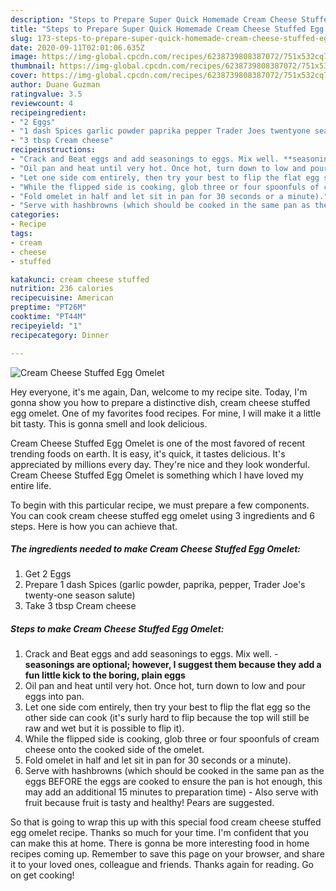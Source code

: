 ```yaml
---
description: "Steps to Prepare Super Quick Homemade Cream Cheese Stuffed Egg Omelet"
title: "Steps to Prepare Super Quick Homemade Cream Cheese Stuffed Egg Omelet"
slug: 173-steps-to-prepare-super-quick-homemade-cream-cheese-stuffed-egg-omelet
date: 2020-09-11T02:01:06.635Z
image: https://img-global.cpcdn.com/recipes/6238739808387072/751x532cq70/cream-cheese-stuffed-egg-omelet-recipe-main-photo.jpg
thumbnail: https://img-global.cpcdn.com/recipes/6238739808387072/751x532cq70/cream-cheese-stuffed-egg-omelet-recipe-main-photo.jpg
cover: https://img-global.cpcdn.com/recipes/6238739808387072/751x532cq70/cream-cheese-stuffed-egg-omelet-recipe-main-photo.jpg
author: Duane Guzman
ratingvalue: 3.5
reviewcount: 4
recipeingredient:
- "2 Eggs"
- "1 dash Spices garlic powder paprika pepper Trader Joes twentyone season salute"
- "3 tbsp Cream cheese"
recipeinstructions:
- "Crack and Beat eggs and add seasonings to eggs. Mix well. **seasonings are optional; however, I suggest them because they add a fun little kick to the boring, plain eggs**"
- "Oil pan and heat until very hot. Once hot, turn down to low and pour eggs into pan."
- "Let one side com entirely, then try your best to flip the flat egg so the other side can cook (it&#39;s surly hard to flip because the top will still be raw and wet but it is possible to flip it)."
- "While the flipped side is cooking, glob three or four spoonfuls of cream cheese onto the cooked side of the omelet."
- "Fold omelet in half and let sit in pan for 30 seconds or a minute)."
- "Serve with hashbrowns (which should be cooked in the same pan as the eggs BEFORE the eggs are cooked to ensure the pan is hot enough, this may add an additional 15 minutes to preparation time) Also serve with fruit because fruit is tasty and healthy! Pears are suggested."
categories:
- Recipe
tags:
- cream
- cheese
- stuffed

katakunci: cream cheese stuffed 
nutrition: 236 calories
recipecuisine: American
preptime: "PT26M"
cooktime: "PT44M"
recipeyield: "1"
recipecategory: Dinner

---
```



![Cream Cheese Stuffed Egg Omelet](https://img-global.cpcdn.com/recipes/6238739808387072/751x532cq70/cream-cheese-stuffed-egg-omelet-recipe-main-photo.jpg)

Hey everyone, it's me again, Dan, welcome to my recipe site. Today, I'm gonna show you how to prepare a distinctive dish, cream cheese stuffed egg omelet. One of my favorites food recipes. For mine, I will make it a little bit tasty. This is gonna smell and look delicious.



Cream Cheese Stuffed Egg Omelet is one of the most favored of recent trending foods on earth. It is easy, it's quick, it tastes delicious. It's appreciated by millions every day. They're nice and they look wonderful. Cream Cheese Stuffed Egg Omelet is something which I have loved my entire life.


To begin with this particular recipe, we must prepare a few components. You can cook cream cheese stuffed egg omelet using 3 ingredients and 6 steps. Here is how you can achieve that.

<!--inarticleads1-->

##### The ingredients needed to make Cream Cheese Stuffed Egg Omelet:

1. Get 2 Eggs
1. Prepare 1 dash Spices (garlic powder, paprika, pepper, Trader Joe&#39;s twenty-one season salute)
1. Take 3 tbsp Cream cheese




<!--inarticleads2-->

##### Steps to make Cream Cheese Stuffed Egg Omelet:

1. Crack and Beat eggs and add seasonings to eggs. Mix well. - **seasonings are optional; however, I suggest them because they add a fun little kick to the boring, plain eggs**
1. Oil pan and heat until very hot. Once hot, turn down to low and pour eggs into pan.
1. Let one side com entirely, then try your best to flip the flat egg so the other side can cook (it&#39;s surly hard to flip because the top will still be raw and wet but it is possible to flip it).
1. While the flipped side is cooking, glob three or four spoonfuls of cream cheese onto the cooked side of the omelet.
1. Fold omelet in half and let sit in pan for 30 seconds or a minute).
1. Serve with hashbrowns (which should be cooked in the same pan as the eggs BEFORE the eggs are cooked to ensure the pan is hot enough, this may add an additional 15 minutes to preparation time) - Also serve with fruit because fruit is tasty and healthy! Pears are suggested.




So that is going to wrap this up with this special food cream cheese stuffed egg omelet recipe. Thanks so much for your time. I'm confident that you can make this at home. There is gonna be more interesting food in home recipes coming up. Remember to save this page on your browser, and share it to your loved ones, colleague and friends. Thanks again for reading. Go on get cooking!

